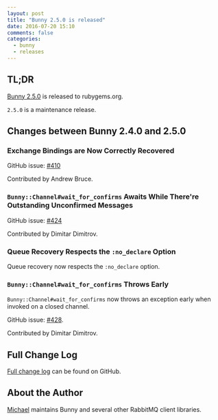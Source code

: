 ```yaml
---
layout: post
title: "Bunny 2.5.0 is released"
date: 2016-07-20 15:10
comments: false
categories:
  - bunny
  - releases
---
```


## TL;DR

[Bunny 2.5.0](https://rubygems.org/gems/bunny/versions/2.5.0) is released to rubygems.org.

`2.5.0` is a maintenance release.


## Changes between Bunny 2.4.0 and 2.5.0

### Exchange Bindings are Now Correctly Recovered

GitHub issue: [#410](https://github.com/ruby-amqp/bunny/issues/410)

Contributed by Andrew Bruce.


### `Bunny::Channel#wait_for_confirms` Awaits While There're Outstanding Unconfirmed Messages

GitHub issue: [#424](https://github.com/ruby-amqp/bunny/issues/424)

Contributed by Dimitar Dimitrov.


### Queue Recovery Respects the `:no_declare` Option

Queue recovery now respects the `:no_declare` option.


### `Bunny::Channel#wait_for_confirms` Throws Early

`Bunny::Channel#wait_for_confirms` now throws an exception
early when invoked on a closed channel.

GitHub issue: [#428](https://github.com/ruby-amqp/bunny/pull/428).

Contributed by Dimitar Dimitrov.



## Full Change Log

[Full change log](https://github.com/ruby-amqp/bunny/blob/2.5.x-stable/ChangeLog.md) can be found on GitHub.


## About the Author

[Michael](http://twitter.com/michaelklishin) maintains Bunny and several other RabbitMQ client libraries.
